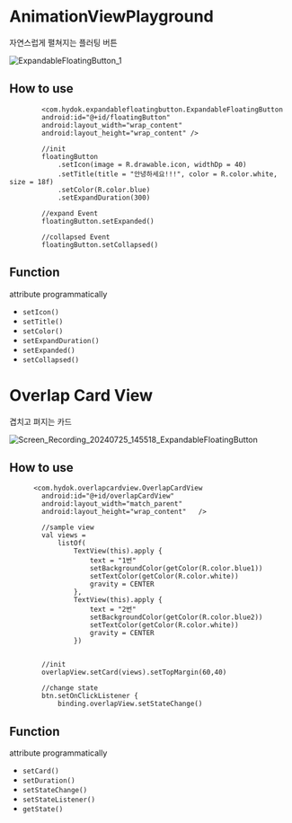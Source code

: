 # AnimationViewPlayground
자연스럽게 펼쳐지는 플러팅 버튼

![ExpandableFloatingButton_1](https://github.com/hydok/ExpandableFloatingButton/assets/26853549/be455f81-5795-440d-b89b-51f567404001)


## How to use
```code
        <com.hydok.expandablefloatingbutton.ExpandableFloatingButton
        android:id="@+id/floatingButton"
        android:layout_width="wrap_content"
        android:layout_height="wrap_content" />
```


```code
        //init
        floatingButton
            .setIcon(image = R.drawable.icon, widthDp = 40)
            .setTitle(title = "안녕하세요!!!", color = R.color.white, size = 18f)
            .setColor(R.color.blue)
            .setExpandDuration(300)

        //expand Event
        floatingButton.setExpanded() 

        //collapsed Event
        floatingButton.setCollapsed()
```


## Function
attribute programmatically
- `setIcon()`
- `setTitle()`
- `setColor()`
- `setExpandDuration()`
- `setExpanded()`
- `setCollapsed()`



# Overlap Card View
겹치고 펴지는 카드

![Screen_Recording_20240725_145518_ExpandableFloatingButton](https://github.com/user-attachments/assets/601c13a6-c275-4ba0-aa48-56a207b1b60d)



## How to use
```code
      <com.hydok.overlapcardview.OverlapCardView
        android:id="@+id/overlapCardView"
        android:layout_width="match_parent"
        android:layout_height="wrap_content"   />
```


```code
        //sample view
        val views =
            listOf(
                TextView(this).apply {
                    text = "1번"
                    setBackgroundColor(getColor(R.color.blue1))
                    setTextColor(getColor(R.color.white))
                    gravity = CENTER
                },
                TextView(this).apply {
                    text = "2번"
                    setBackgroundColor(getColor(R.color.blue2))
                    setTextColor(getColor(R.color.white))
                    gravity = CENTER
                })


        //init
        overlapView.setCard(views).setTopMargin(60,40)

        //change state
        btn.setOnClickListener {
            binding.overlapView.setStateChange()
```


## Function
attribute programmatically
- `setCard()`
- `setDuration()`
- `setStateChange()`
- `setStateListener()`
- `getState()` 
